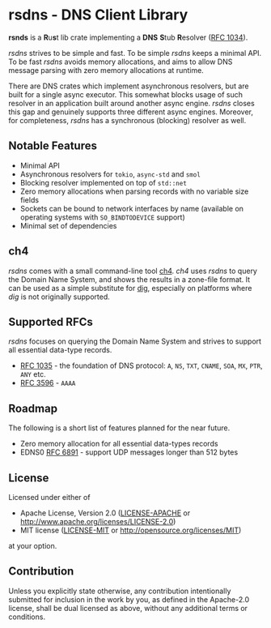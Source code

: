 # rsdns - DNS Client Library

**rsnds** is a **R**u**s**t lib crate implementing a **DNS** **S**tub **R**esolver
([RFC 1034](https://www.rfc-editor.org/rfc/rfc1034.html#section-5.3.1)).

*rsdns* strives to be simple and fast. To be simple *rsdns* keeps a minimal API.
To be fast *rsdns* avoids memory allocations, and aims to allow DNS message parsing with
zero memory allocations at runtime.

There are DNS crates which implement asynchronous resolvers, but are built for a single
async executor. This somewhat blocks usage of such resolver in an application built around
another async engine. *rsdns* closes this gap and genuinely supports three different async
engines. Moreover, for completeness, *rsdns* has a synchronous (blocking) resolver as well.


## Notable Features

* Minimal API
* Asynchronous resolvers for `tokio`, `async-std` and `smol`
* Blocking resolver implemented on top of `std::net`
* Zero memory allocations when parsing records with no variable size fields
* Sockets can be bound to network interfaces by name (available on operating
  systems with `SO_BINDTODEVICE` support)
* Minimal set of dependencies


## ch4

*rsdns* comes with a small command-line tool [ch4](https://github.com/r-bk/ch4).
*ch4* uses *rsdns* to query the Domain Name System,
and shows the results in a zone-file format.
It can be used as a simple substitute for [dig](https://en.wikipedia.org/wiki/Dig_(command)),
especially on platforms where *dig* is not originally supported.


## Supported RFCs

*rsdns* focuses on querying the Domain Name System and strives to support all
essential data-type records.

* [RFC 1035](https://www.rfc-editor.org/rfc/rfc1035.html) - the foundation of DNS
  protocol: `A`, `NS`, `TXT`, `CNAME`, `SOA`, `MX`, `PTR`, `ANY` etc.
* [RFC 3596](https://www.rfc-editor.org/rfc/rfc3596.html) - `AAAA`


## Roadmap

The following is a short list of features planned for the near future.

* Zero memory allocation for all essential data-types records
* EDNS0 [RFC 6891](https://www.rfc-editor.org/rfc/rfc6891.html) - support
  UDP messages longer than 512 bytes


## License

Licensed under either of

* Apache License, Version 2.0
  ([LICENSE-APACHE](LICENSE-APACHE) or http://www.apache.org/licenses/LICENSE-2.0)
* MIT license
  ([LICENSE-MIT](LICENSE-MIT) or http://opensource.org/licenses/MIT)

at your option.


## Contribution

Unless you explicitly state otherwise, any contribution intentionally submitted
for inclusion in the work by you, as defined in the Apache-2.0 license, shall be
dual licensed as above, without any additional terms or conditions.
